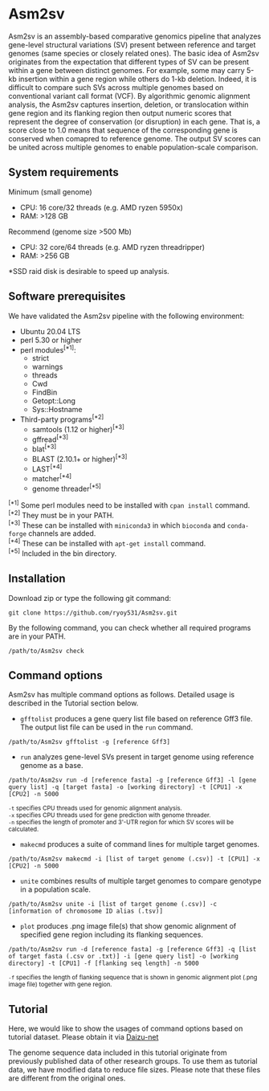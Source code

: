 # Asm2sv
Asm2sv is an assembly-based comparative genomics pipeline that analyzes gene-level structural variations (SV) present between reference and target genomes (same species or closely related ones). The basic idea of Asm2sv originates from the expectation that different types of SV can be present within a gene between distinct genomes. For example, some may carry 5-kb insertion within a gene region while others do 1-kb deletion. Indeed, it is difficult to compare such SVs across multiple genomes based on conventional variant call format (VCF). By algorithmic genomic alignment analysis, the Asm2sv captures insertion, deletion, or translocation within gene region and its flanking region then output numeric scores that represent the degree of conservation (or disruption) in each gene. That is, a score close to 1.0 means that sequence of the corresponding gene is conserved when comapred to reference genome. The output SV scores can be united across multiple genomes to enable population-scale comparison. 

## System requirements
Minimum (small genome)  
- CPU: 16 core/32 threads (e.g. AMD ryzen 5950x)
- RAM: >128 GB

Recommend (genome size >500 Mb)
- CPU: 32 core/64 threads (e.g. AMD ryzen threadripper)
- RAM: >256 GB

*SSD raid disk is desirable to speed up analysis.  

## Software prerequisites
We have validated the Asm2sv pipeline with the following environment:  
- Ubuntu 20.04 LTS
- perl 5.30 or higher
- perl modules<sup>[*1]</sup>: 
  - strict
  - warnings
  - threads
  - Cwd
  - FindBin
  - Getopt::Long
  - Sys::Hostname
- Third-party programs<sup>[*2]</sup>
  - samtools (1.12 or higher)<sup>[*3]</sup>
  - gffread<sup>[*3]</sup>
  - blat<sup>[*3]</sup>
  - BLAST (2.10.1+ or higher)<sup>[*3]</sup>
  - LAST<sup>[*4]</sup>
  - matcher<sup>[*4]</sup>
  - genome threader<sup>[*5]</sup>

<sup>[*1]</sup> Some perl modules need to be installed with `cpan install` command.  
<sup>[*2]</sup> They must be in your PATH.  
<sup>[*3]</sup> These can be installed with `miniconda3` in which `bioconda` and `conda-forge` channels are added.  
<sup>[*4]</sup> These can be installed with `apt-get install` command.  
<sup>[*5]</sup> Included in the bin directory.  

## Installation
Download zip or type the following git command:
```
git clone https://github.com/ryoy531/Asm2sv.git
```

By the following command, you can check whether all required programs are in your PATH.
```
/path/to/Asm2sv check
```

## Command options
Asm2sv has multiple command options as follows. Detailed usage is described in the Tutorial section below.  

- `gfftolist` produces a gene query list file based on reference Gff3 file. The output list file can be used in the `run` command.
```
/path/to/Asm2sv gfftolist -g [reference Gff3]
```

- `run` analyzes gene-level SVs present in target genome using reference genome as a base.  
```
/path/to/Asm2sv run -d [reference fasta] -g [reference Gff3] -l [gene query list] -q [target fasta] -o [working directory] -t [CPU1] -x [CPU2] -n 5000
```
<sup>`-t` specifies CPU threads used for genomic alignment analysis.</sup>  
<sup>`-x` specifies CPU threads used for gene prediction with genome threader.</sup>  
<sup>`-n` specifies the length of promoter and 3'-UTR region for which SV scores will be calculated.</sup>  

- `makecmd` produces a suite of command lines for multiple target genomes.
```
/path/to/Asm2sv makecmd -i [list of target genome (.csv)] -t [CPU1] -x [CPU2] -n 5000
```

- `unite` combines results of multiple target genomes to compare genotype in a population scale.
```
/path/to/Asm2sv unite -i [list of target genome (.csv)] -c [information of chromosome ID alias (.tsv)]
```

- `plot` produces .png image file(s) that show genomic alignment of specified gene region including its flanking sequences.
```
/path/to/Asm2sv run -d [reference fasta] -g [reference Gff3] -q [list of target fasta (.csv or .txt)] -i [gene query list] -o [working directory] -t [CPU1] -f [flanking seq length] -n 5000
```
<sup>`-f` specifies the length of flanking sequence that is shown in genomic alignment plot (.png image file) together with gene region.</sup>  

## Tutorial
Here, we would like to show the usages of command options based on tutorial dataset. Please obtain it via [Daizu-net](https://daizu-net.dna.affrc.go.jp/ap/top)


The genome sequence data included in this tutorial originate from previously published data of other research groups. To use them as tutorial data, we have modified data to reduce file sizes. Please note that these files are different from the original ones.
